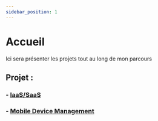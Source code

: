 ```yaml
---
sidebar_position: 1
---
```


# Accueil

Ici sera présenter les projets tout au long de mon parcours

## Projet : 

### - [IaaS/SaaS](/docs/ADDS/architecture)

### - [Mobile Device Management](/docs/MDM/cahier)
